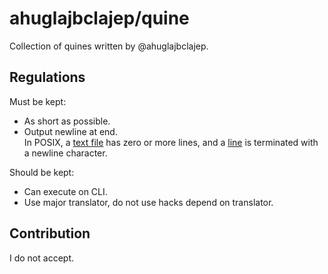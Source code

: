 # ahuglajbclajep/quine

Collection of quines written by @ahuglajbclajep.

## Regulations

Must be kept:

- As short as possible.
- Output newline at end.  
  In POSIX, a [text file](http://pubs.opengroup.org/onlinepubs/9699919799/basedefs/V1_chap03.html#tag_03_403) has zero or more lines, and a [line](http://pubs.opengroup.org/onlinepubs/9699919799/basedefs/V1_chap03.html#tag_03_206) is terminated with a newline character.

Should be kept:

- Can execute on CLI.
- Use major translator, do not use hacks depend on translator.

## Contribution

I do not accept.
